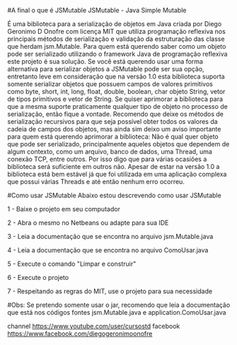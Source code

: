 #A final o que é JSMutable
JSMutable - Java Simple Mutable

  É uma biblioteca para a serialização de objetos em Java criada por Diego Geronimo D Onofre com licença MIT
que utiliza programação reflexiva nos principais métodos de serialização e validação da estruturação das classe que
herdam jsm.Mutable. Para quem está querendo saber como um objeto pode ser serializado utilizando o framework Java de 
programação reflexiva este projeto é sua solução. Se você está querendo usar uma forma alternativa para serializar objetos
a JSMutable pode ser sua opção, entretanto leve em consideração que na versão 1.0 esta biblioteca suporta somente serializar
objetos que possuem campos de valores primitivos como byte, short, int, long, float, double, boolean, char objeto String,
vetor de tipos primitivos e vetor de String. Se quiser aprimorar a biblioteca para que a mesma suporte praticamente qualquer
tipo de objeto no processo de serialização, então fique a vontade. Recomendo que deixe os métodos de serialização recursivos
para que seja possível obter todos os valores da cadeia de campos dos objetos, mas ainda sim deixo um aviso importante para quem
está querendo aprimorar a biblioteca: Não é qual quer objeto que pode ser serializado, principalmente aqueles objetos que
dependem de algum contexto, como um arquivo, banco de dados, uma Thread, uma conexão TCP, entre outros. Por isso digo que para
várias ocasiões a biblioteca será suficiente em outros não. Apesar de estar na versão 1.0 a biblioteca está bem estável já
que foi utilizada em uma aplicação complexa que possui várias Threads e até então nenhum erro ocorreu. 

#Como usar JSMutable
Abaixo estou descrevendo como usar JSMutable

1 - Baixe o projeto em seu computador

2 - Abra o mesmo no Netbeans ou adapte para sua IDE

3 - Leia a documentação que se encontra no arquivo jsm.Mutable.java

4 - Leia a documentação que se encontra no arquivo ComoUsar.java

5 - Execute o comando "Limpar e construir"

6 - Execute o projeto

7 - Respeitando as regras do MIT, use o projeto para sua necessidade

#Obs:
Se pretendo somente usar o jar, recomendo que leia a documentação
que está nos códigos fontes jsm.Mutable.java e application.ComoUsar.java


channel  https://www.youtube.com/user/cursostd
facebook https://www.facebook.com/diegogeronimoonofre
